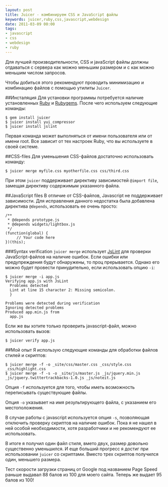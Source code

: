 ```yaml
---
layout: post
title: Juicer - комбинируем CSS и JavaScript файлы
keywords: juicer,ruby,css,javascript,webdesign
date: 2011-03-09 00:00
tags:
- javascript
- css
- webdesign
- ruby
---
```

Для лучшей производительности, CSS и javaScript файлы должны отдаваться с сервера как можно меньшим размером и с как можно меньшим
числом запросов. 

Чтобы добиться этого рекомендуют проводить минимизацию и комбинацию файлов с помощью утилиты `Juicer`.

##Инсталяция
Для установки программы потребуется наличие установленных [Ruby](http://www.ruby-lang.org/en/ "Ruby") и
[Rubygems](http://www.rubygems.org/ "Rubygems"). После чего используем следующие команды:

    $ gem install juicer
    $ juicer install yui_compressor
    $ juicer install jslint

Первая команда может выполняться от имени пользователя или от имени root. Все зависит от тех настроек Ruby, что вы используете в
своей системе. 

##CSS-files
Для уменьшения CSS-файлов достаточно использовать команду:

    $ juicer merge myfile.css myotherfile.css css/third.css

При этом `juicer` поддерживает директиву зависимостей `@import file`, замещая директиву содержимым указанного файла.

##JavaScript files
В отличие от CSS-файлов, Javascript не поддерживает зависимости. Для исправления данного недостатка была добавлена директива `@depends`, использовать ее очень просто: 

    /**
     * @depends prototype.js
     * @depends widgets/lightbox.js
     */
    (function(global) {
         // Your code here
    })(this);

###Syntax verification
`juicer merge` использует [JsLint](http://www.jslint.com/ "JsLint") для проверки JavaScript-файлов на наличие ошибок. Если
ошибки или предупреждения будут обнаружены, то проц прерывается. Однако его можно будет провести принудительно, если
использовать опцию `-i`:

    $ juicer merge -i app.js
    Verifying app.js with JsLint
      Problems detected
      Lint at line 15 character 2: Missing semicolon.
      }

    Problems were detected during verification
    Ignoring detected problems
    Produced app.min.js from
      app.js

Если же вы хотите только проверить javascript-файл, можно использовать вызов:

    $ juicer verify app.js

##Мой опыт
Я использую следующие команды для обработки файлов стилей и скриптов:

    $ juicer merge -f -o _site/css/master.css _css/style.css _css/highlight.css
    $ juicer merge -f -s -o _site/js/master.js _js/jquery.min.js _js/jquery.twittertrackbacks-1.0.js _js/noteit.js

Опция `-f` используется для того, чтобы иметь возможность переписывать существующие файлы.

Опция `-o` указывает на имя результирующего файла, с указанием его местоположения.

В случае работы с javascript используется опция `-s`, позволяющая отключить проверку скриптов на наличие ошибок. Пока я не нашел
в ней особой необходимости, хотя разработчики и не рекомендуют ее использовать.

В итоге я получил один файл стиля, вмето двух, размер довольно существенно уменьшился. И еще больший прогресс я достиг при
использовании `juicer` со скриптами. Вместо трех скриптов получился один, меньшего размера. 

Тест скорости загрузки страниц от Google под названием Page Speed раньше выдавал 88 балов из 100 для моего сайта. Теперь же
выдает 95 балов из 100!
